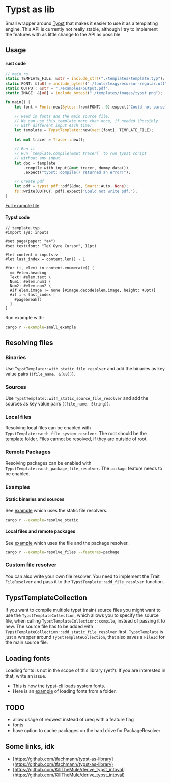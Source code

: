 # Typst as lib

Small wrapper around [Typst](https://github.com/typst/typst) that makes it easier to use it as a templating engine.
This API is currently not really stable, although I try to implement the features with as little change to the API as possible.

## Usage

#### rust code

```rust
// main.rs
static TEMPLATE_FILE: &str = include_str!("./templates/template.typ");
static FONT: &[u8] = include_bytes!("./fonts/texgyrecursor-regular.otf");
static OUTPUT: &str = "./examples/output.pdf";
static IMAGE: &[u8] = include_bytes!("./templates/images/typst.png");

fn main() {
    let font = Font::new(Bytes::from(FONT), 0).expect("Could not parse font!");

    // Read in fonts and the main source file.
    // We can use this template more than once, if needed (Possibly
    // with different input each time).
    let template = TypstTemplate::new(vec![font], TEMPLATE_FILE);

    let mut tracer = Tracer::new();

    // Run it
    // Run `template.compile(&mut tracer)` to run typst script
    // without any input.
    let doc = template
        .compile_with_input(&mut tracer, dummy_data())
        .expect("typst::compile() returned an error!");

    // Create pdf
    let pdf = typst_pdf::pdf(&doc, Smart::Auto, None);
    fs::write(OUTPUT, pdf).expect("Could not write pdf.");
}
```

[Full example file](https://github.com/Relacibo/typst-as-lib/blob/main/examples/small_example.rs)

#### Typst code

```typ
// template.typ
#import sys: inputs

#set page(paper: "a4")
#set text(font: "TeX Gyre Cursor", 11pt)

#let content = inputs.v
#let last_index = content.len() - 1

#for (i, elem) in content.enumerate() [
  == #elem.heading
  Text: #elem.text \
  Num1: #elem.num1 \
  Num2: #elem.num2 \
  #if elem.image != none [#image.decode(elem.image, height: 40pt)]
  #if i < last_index [
    #pagebreak()
  ]
]
```

Run example with:

```bash
cargo r --example=small_example
```

## Resolving files
### Binaries
Use `TypstTemplate::with_static_file_resolver` and add the binaries as key value pairs (`(file_name, &[u8])`).

### Sources
Use `TypstTemplate::with_static_source_file_resolver` and add the sources as key value pairs (`(file_name, String)`).



### Local files
Resolving local files can be enabled with `TypstTemplate::with_file_system_resolver`. The root should be the template folder. Files cannot be resolved, if they are outside of root.

### Remote Packages
Resolving packages can be enabled with `TypstTemplate::with_package_file_resolver`. The `package` feature needs to be enabled.

### Examples

#### Static binaries and sources

See [example](https://github.com/Relacibo/typst-as-lib/blob/main/examples/resolve_static.rs) which uses the static file resolvers.

```bash
cargo r --example=resolve_static
```

#### Local files and remote packages

See [example](https://github.com/Relacibo/typst-as-lib/blob/main/examples/resolve_packages.rs) which uses the file and the package resolver. 

```bash
cargo r --example=resolve_files --features=package
```

### Custom file resolver

You can also write your own file resolver. You need to implement the Trait `FileResolver` and  pass it to the `TypstTemplate::add_file_resolver` function.

## TypstTemplateCollection

If you want to compile multiple typst (main) source files you might want to use the `TypstTemplateCollection`, which allows you to specify the source file, when calling `TypstTemplateCollection::compile`, instead of passing it to new. The source file has to be added with `TypstTemplateCollection::add_static_file_resolver` first.
`TypstTemplate` is just a wrapper around `TypstTemplateCollection`, that also saves a `FileId` for the main source file.

## Loading fonts

Loading fonts is not in the scope of this library (yet?). If you are interested in that, write an issue.

- [This](https://github.com/typst/typst/blob/a2c980715958bc3fd71e1f0a5975fea3f5b63b85/crates/typst-cli/src/fonts.rs#L69) is how the typst-cli loads system fonts.
- Here is an [example](https://github.com/tfachmann/typst-as-library/blob/dd9a93379b486dc0a2916b956360db84b496822e/src/lib.rs#L216) of loading fonts from a folder.

## TODO
- allow usage of reqwest instead of ureq with a feature flag
- fonts
- have option to cache packages on the hard drive for PackageResolver

## Some links, idk

- [https://github.com/tfachmann/typst-as-library](https://github.com/tfachmann/typst-as-library)
- [https://github.com/KillTheMule/derive_typst_intoval](https://github.com/KillTheMule/derive_typst_intoval)
